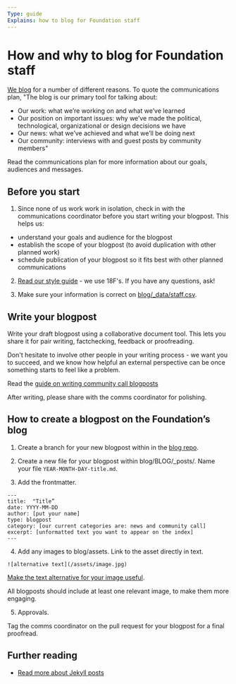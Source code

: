 ```yaml
---
Type: guide
Explains: how to blog for Foundation staff
---
```


# How and why to blog for Foundation staff

[We blog](https://blog.publiccode.net/) for a number of different reasons. To quote the communications plan, "The blog is our primary tool for talking about:

* Our work: what we’re working on and what we’ve learned
* Our position on important issues: why we’ve made the political, technological, organizational or design decisions we have
* Our news: what we’ve achieved and what we’ll be doing next
* Our community: interviews with and guest posts by community members"

Read the communications plan for more information about our goals, audiences and messages.

## Before you start

1. Since none of us work work in isolation, check in with the communications coordinator before you start writing your blogpost. This helps us:

* understand your goals and audience for the blogpost
* establish the scope of your blogpost (to avoid duplication with other planned work)
* schedule publication of your blogpost so it fits best with other planned communications

2. [Read our style guide](https://content-guide.18f.gov/) - we use 18F's. If you have any questions, ask!

3. Make sure your information is correct on [blog/_data/staff.csv](https://github.com/publiccodenet/blog/blob/develop/_data/staff.csv).

## Write your blogpost

Write your draft blogpost using a collaborative document tool. This lets you share it for pair writing, factchecking, feedback or proofreading.

Don't hesitate to involve other people in your writing process - we want you to succeed, and we know how helpful an external perspective can be once something starts to feel like a problem.

Read the [guide on writing community call blogposts](community-call-blogposts.md)

After writing, please share with the comms coordinator for polishing.

## How to create a blogpost on the Foundation’s blog

1. Create a branch for your new blogpost within in the [blog repo](https://github.com/publiccodenet/blog).

2. Create a new file for your blogpost within blog/BLOG/_posts/. Name your file  ```YEAR-MONTH-DAY-title.md```.

3. Add the frontmatter.

```
---
title:  "Title”
date: YYYY-MM-DD
author: [put your name]
type: blogpost
category: [our current categories are: news and community call]
excerpt: [unformatted text you want to appear on the index]
---
```

4. Add any images to blog/assets. Link to the asset directly in text.

```
![alternative text](/assets/image.jpg)
```

[Make the text alternative for your image useful](https://www.w3.org/WAI/tips/writing/#write-meaningful-text-alternatives-for-images).

All blogposts should include at least one relevant image, to make them more engaging.

5. Approvals.

Tag the comms coordinator on the pull request for your blogpost for a final proofread.

## Further reading

* [Read more about Jekyll posts](https://jekyllrb.com/docs/posts/)
